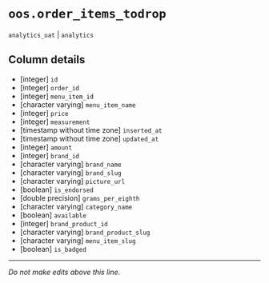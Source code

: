 # `oos.order_items_todrop`
`analytics_uat` | `analytics`

## Column details
* [integer]   `id`
* [integer]   `order_id`
* [integer]   `menu_item_id`
* [character varying] `menu_item_name`
* [integer]   `price`
* [integer]   `measurement`
* [timestamp without time zone] `inserted_at`
* [timestamp without time zone] `updated_at`
* [integer]   `amount`
* [integer]   `brand_id`
* [character varying] `brand_name`
* [character varying] `brand_slug`
* [character varying] `picture_url`
* [boolean]   `is_endorsed`
* [double precision] `grams_per_eighth`
* [character varying] `category_name`
* [boolean]   `available`
* [integer]   `brand_product_id`
* [character varying] `brand_product_slug`
* [character varying] `menu_item_slug`
* [boolean]   `is_badged`

-------------------------------------------------------------------------------
*Do not make edits above this line.*
